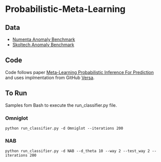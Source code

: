 # Probabilistic-Meta-Learning

## Data

* [Numenta Anomaly Benchmark](https://github.com/numenta/NAB)
* [Skoltech Anomaly Benchmark](https://github.com/waico/SKAB)
## Code

Code follows paper [Meta-Learning Probabilistic Inference For Prediction](https://arxiv.org/abs/1805.09921) and uses implmentation from GitHub [Versa](https://github.com/Gordonjo/versa). 

## To Run

Samples fom Bash to execute the run_classifier.py file.

### Omniglot

`
python run_classifier.py -d Omniglot --iterations 200
`

### NAB

`
python run_classifier.py -d NAB --d_theta 10 --way 2 --test_way 2 --iterations 200
`